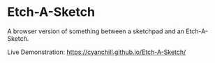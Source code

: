 # Etch-A-Sketch

A browser version of something between a sketchpad and an Etch-A-Sketch.

Live Demonstration: https://cyanchill.github.io/Etch-A-Sketch/
